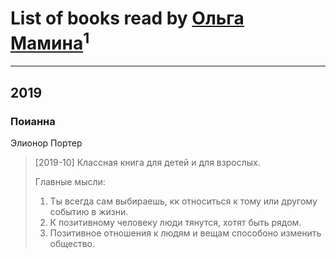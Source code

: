 # List of books read by [Ольга Мамина](https://my.mail.ru/list/mamina.ov/)<sup>1</sup>
---

## 2019

### Поианна
Элионор Портер
> [2019-10] Классная книга для детей и для взрослых.
> 
> Главные мысли:
> 1. Ты всегда сам выбираешь, кк относиться к тому или другому событию в жизни.
> 2. К позитивному человеку люди тянутся, хотят быть рядом.
> 3. Позитивное отношения к людям и вещам способоно изменить общество.



